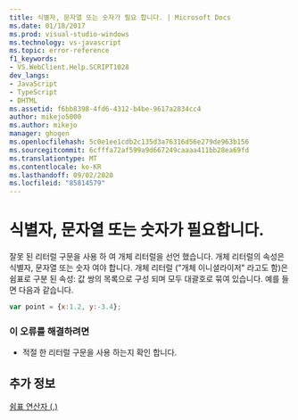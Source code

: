 ```yaml
---
title: 식별자, 문자열 또는 숫자가 필요 합니다. | Microsoft Docs
ms.date: 01/18/2017
ms.prod: visual-studio-windows
ms.technology: vs-javascript
ms.topic: error-reference
f1_keywords:
- VS.WebClient.Help.SCRIPT1028
dev_langs:
- JavaScript
- TypeScript
- DHTML
ms.assetid: f6bb8398-4fd6-4312-b4be-9617a2834cc4
author: mikejo5000
ms.author: mikejo
manager: ghogen
ms.openlocfilehash: 5c0e1ee1cdb2c135d3a76316d56e279de963b156
ms.sourcegitcommit: 6cfffa72af599a9d667249caaaa411bb28ea69fd
ms.translationtype: MT
ms.contentlocale: ko-KR
ms.lasthandoff: 09/02/2020
ms.locfileid: "85814579"
---
```

# <a name="expected-identifier-string-or-number"></a>식별자, 문자열 또는 숫자가 필요합니다.
잘못 된 리터럴 구문을 사용 하 여 개체 리터럴을 선언 했습니다. 개체 리터럴의 속성은 식별자, 문자열 또는 숫자 여야 합니다. 개체 리터럴 ("개체 이니셜라이저" 라고도 함)은 쉼표로 구분 된 속성: 값 쌍의 목록으로 구성 되며 모두 대괄호로 묶여 있습니다. 예를 들면 다음과 같습니다.  
  
```JavaScript  
var point = {x:1.2, y:-3.4};  
```  
  
### <a name="to-correct-this-error"></a>이 오류를 해결하려면  
  
- 적절 한 리터럴 구문을 사용 하는지 확인 합니다.  
  
## <a name="see-also"></a>추가 정보  
 [쉼표 연산자 (,)](../../javascript/reference/comma-operator-decrement-javascript.md)